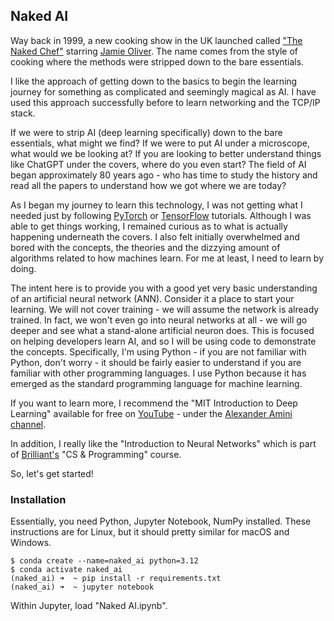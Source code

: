 ## Naked AI

Way back in 1999, a new cooking show in the UK launched called ["The Naked Chef"](https://en.wikipedia.org/wiki/The_Naked_Chef) starring [Jamie Oliver](https://en.wikipedia.org/wiki/Jamie_Oliver). The name comes from the style of cooking where the methods were stripped down to the bare essentials.

I like the approach of getting down to the basics to begin the learning journey for something as complicated and seemingly magical as AI. I have used this approach successfully before to learn networking and the TCP/IP stack. 

If we were to strip AI (deep learning specifically) down to the bare essentials, what might we find? If we were to put AI under a microscope, what would we be looking at? If you are looking to better understand things like ChatGPT under the covers, where do you even start? The field of AI began approximately 80 years ago - who has time to study the history and read all the papers to understand how we got where we are today?

As I began my journey to learn this technology, I was not getting what I needed just by following [PyTorch](https://pytorch.org/) or [TensorFlow](https://www.tensorflow.org) tutorials. Although I was able to get things working, I remained curious as to what is actually happening underneath the covers. I also felt initially overwhelmed and bored with the concepts, the theories and the dizzying amount of algorithms related to how machines learn. For me at least, I need to learn by doing.

The intent here is to provide you with a good yet very basic understanding of an artificial neural network (ANN). Consider it a place to start your learning. We will not cover training - we will assume the network is already trained. In fact, we won't even go into neural networks at all - we will go deeper and see what a stand-alone artificial neuron does. This is focused on helping developers learn AI, and so I will be using code to demonstrate the concepts. Specifically, I'm using Python - if you are not familiar with Python, don't worry - it should be fairly easier to understand if you are familiar with other programming languages. I use Python because it has emerged as the standard programming language for machine learning.

If you want to learn more, I recommend the "MIT Introduction to Deep Learning" available for free on [YouTube](https://www.youtube.com/watch?v=QDX-1M5Nj7s&list=PLtBw6njQRU-rwp5__7C0oIVt26ZgjG9NI) - under the [Alexander Amini channel](https://www.youtube.com/@AAmini).

In addition, I really like the "Introduction to Neural Networks" which is part of [Brilliant's](https://brilliant.org/home/) "CS & Programming" course. 

So, let's get started!

### Installation

Essentially, you need Python, Jupyter Notebook, NumPy installed. These instructions are for Linux, but it should pretty similar for macOS and Windows.

```
$ conda create --name=naked_ai python=3.12
$ conda activate naked_ai                 
(naked_ai) ➜  ~ pip install -r requirements.txt
(naked_ai) ➜  ~ jupyter notebook 
```

Within Jupyter, load "Naked AI.ipynb".



